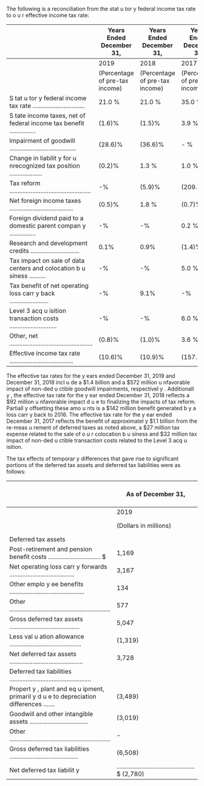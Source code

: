 The following is a reconciliation from the stat u tor y federal income tax rate to o u r effective income tax rate:

|                                                                          | Years Ended December 31,       | Years Ended December 31,       | Years Ended December 31,       |
|--------------------------------------------------------------------------|--------------------------------|--------------------------------|--------------------------------|
|                                                                          | 2019                           | 2018                           | 2017                           |
|                                                                          | (Percentage of pre-tax income) | (Percentage of pre-tax income) | (Percentage of pre-tax income) |
| S tat u tor y federal income tax rate ................................   | 21.0 %                         | 21.0 %                         | 35.0 %                         |
| S tate income taxes, net of federal income tax benefit ................  | (1.6)%                         | (1.5)%                         | 3.9 %                          |
| Impairment of goodwill .........................................         | (28.6)%                        | (36.6)%                        | - %                            |
| Change in liabilit y for u nrecognized tax position .................... | (0.2)%                         | 1.3 %                          | 1.0 %                          |
| Tax reform ..................................................            | -%                             | (5.9)%                         | (209.8)%                       |
| Net foreign income taxes .......................................         | (0.5)%                         | 1.8 %                          | (0.7)%                         |
| Foreign dividend paid to a domestic parent compan y ................     | -%                             | -%                             | 0.2 %                          |
| Research and development credits ..............................          | 0.1%                           | 0.9%                           | (1.4)%                         |
| Tax impact on sale of data centers and colocation b u siness ..........  | -%                             | -%                             | 5.0 %                          |
| Tax benefit of net operating loss carr y back ........................   | -%                             | 9.1%                           | -%                             |
| Level 3 acq u isition transaction costs .............................    | -%                             | -%                             | 6.0 %                          |
| Other, net ...................................................           | (0.8)%                         | (1.0)%                         | 3.6 %                          |
| Effective income tax rate .......................................        | (10.6)%                        | (10.9)%                        | (157.2)%                       |

The effective tax rates for the y ears ended December 31, 2019 and December 31, 2018 incl u de a $1.4 billion and a $572 million u nfavorable impact of non-ded u ctible goodwill impairments, respectivel y . Additionall y , the effective tax rate for the y ear ended December 31, 2018 reflects a $92 million u nfavorable impact d u e to finalizing the impacts of tax reform. Partiall y offsetting these amo u nts is a $142 million benefit generated b y a loss carr y back to 2016. The effective tax rate for the y ear ended December 31, 2017 reflects the benefit of approximatel y $1.1 billion from the re-meas u rement of deferred taxes as noted above, a $27 million tax expense related to the sale of o u r colocation b u siness and $32 million tax impact of non-ded u ctible transaction costs related to the Level 3 acq u isition.

The tax effects of temporar y differences that gave rise to significant portions of the deferred tax assets and deferred tax liabilities were as follows:

|                                                                                         | As of December 31,                                         | As of December 31,    |
|-----------------------------------------------------------------------------------------|------------------------------------------------------------|-----------------------|
|                                                                                         | 2019                                                       | 2018                  |
|                                                                                         | (Dollars in millions)                                      | (Dollars in millions) |
| Deferred tax assets                                                                     |                                                            |                       |
| Post-retirement and pension benefit costs ................................ $            | 1,169                                                      | 1,111                 |
| Net operating loss carr y forwards ........................................             | 3,167                                                      | 3,445                 |
| Other emplo y ee benefits ..............................................                | 134                                                        | 162                   |
| Other ..............................................................                    | 577                                                        | 553                   |
| Gross deferred tax assets ...........................................                   | 5,047                                                      | 5,271                 |
| Less val u ation allowance ............................................                 | (1,319)                                                    | (1,331)               |
| Net deferred tax assets .............................................                   | 3,728                                                      | 3,940                 |
| Deferred tax liabilities ..................................................             |                                                            |                       |
| Propert y , plant and eq u ipment, primaril y d u e to depreciation differences ....... | (3,489)                                                    | (3,011)               |
| Goodwill and other intangible assets ....................................               | (3,019)                                                    | (3,303)               |
| Other ..............................................................                    | -                                                          | (23)                  |
| Gross deferred tax liabilities ..........................................               | (6,508)                                                    | (6,337)               |
| Net deferred tax liabilit y                                                             | ................................................ $ (2,780) | (2,397)               |